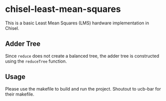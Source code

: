 # chisel-least-mean-squares

This is a basic Least Mean Squares (LMS) hardware implementation in Chisel.

## Adder Tree

Since `reduce` does not create a balanced tree, the adder tree is constructed using the `reduceTree` function.

## Usage

Please use the makefile to build and run the project. Shoutout to ucb-bar for their makefile.

